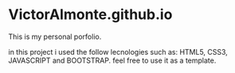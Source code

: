 # VictorAlmonte.github.io
This is my personal porfolio.

in this project i used the follow lecnologies such as: HTML5, CSS3, JAVASCRIPT and BOOTSTRAP.
feel free to use it as a template.
